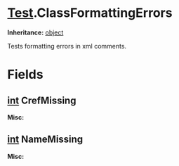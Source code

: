 # [Test](TableOfContents.Test.md).ClassFormattingErrors

**Inheritance:** [object](https://docs.microsoft.com/en-us/dotnet/api/system.object)  

Tests formatting errors in xml comments.  

# Fields

## [int](https://docs.microsoft.com/en-us/dotnet/api/system.int32) CrefMissing

**Misc:**  
  

## [int](https://docs.microsoft.com/en-us/dotnet/api/system.int32) NameMissing

**Misc:**  
  

